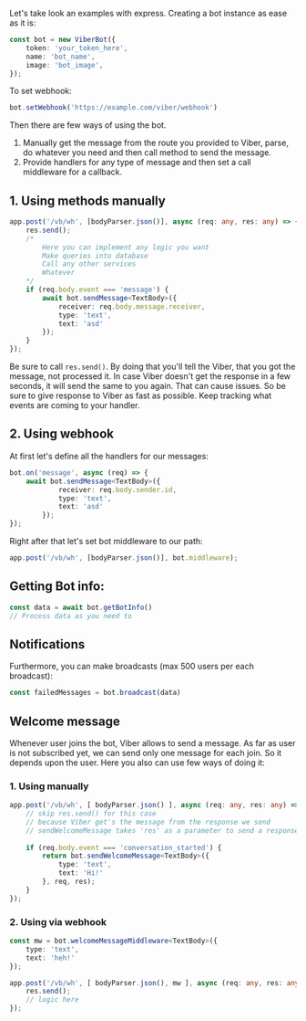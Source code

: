 Let's take look an examples with express.
Creating a bot instance as ease as it is: 
```typescript
const bot = new ViberBot({
    token: 'your_token_here',
    name: 'bot_name',
    image: 'bot_image',
});
```

To set webhook:
```typescript
bot.setWebhook('https://example.com/viber/webhook')
```

Then there are few ways of using the bot.
1. Manually get the message from the route you provided to Viber, parse, do whatever you need and then call 
method to send the message.
2. Provide handlers for any type of message and then set a call middleware for a callback.


## 1. Using methods manually
```typescript
app.post('/vb/wh', [bodyParser.json()], async (req: any, res: any) => {
    res.send();
    /*
        Here you can implement any logic you want
        Make queries into database
        Call any other services
        Whatever
    */
    if (req.body.event === 'message') {
        await bot.sendMessage<TextBody>({
            receiver: req.body.message.receiver,
            type: 'text',
            text: 'asd'
        });
    }
});
```
Be sure to call `res.send()`. By doing that you'll tell the Viber, that you got the message, not processed it. 
In case Viber doesn't get the response in a few seconds, it will send the same to you again. That can cause issues. 
So be sure to give response to Viber as fast as possible. Keep tracking what events are coming to your handler.

## 2. Using webhook

At first let's define all the handlers for our messages:

```typescript
bot.on('message', async (req) => {
    await bot.sendMessage<TextBody>({
            receiver: req.body.sender.id,
            type: 'text',
            text: 'asd'
        });
});
```
Right after that let's set bot middleware to our path:
```typescript
app.post('/vb/wh', [bodyParser.json()], bot.middleware);
```

## Getting Bot info:
```typescript
const data = await bot.getBotInfo()
// Process data as you need to
```


## Notifications
Furthermore, you can make broadcasts (max 500 users per each broadcast):
```typescript
const failedMessages = bot.broadcast(data)
```

## Welcome message
Whenever user joins the bot, Viber allows to send a message. As far as user is not subscribed yet, we can send only one message
for each join. So it depends upon the user. Here you also can use few ways of doing it:

### 1. Using manually

```typescript
app.post('/vb/wh', [ bodyParser.json() ], async (req: any, res: any) => {
    // skip res.send() for this case
    // because Viber get's the message from the response we send
    // sendWelcomeMessage takes 'res' as a parameter to send a response
    
    if (req.body.event === 'conversation_started') {
        return bot.sendWelcomeMessage<TextBody>({
            type: 'text',
            text: 'Hi!'
        }, req, res);
    }
});
```

### 2. Using via webhook

```typescript
const mw = bot.welcomeMessageMiddleware<TextBody>({
    type: 'text',
    text: 'heh!'
});

app.post('/vb/wh', [ bodyParser.json(), mw ], async (req: any, res: any) => {
    res.send();
    // logic here
});
```
